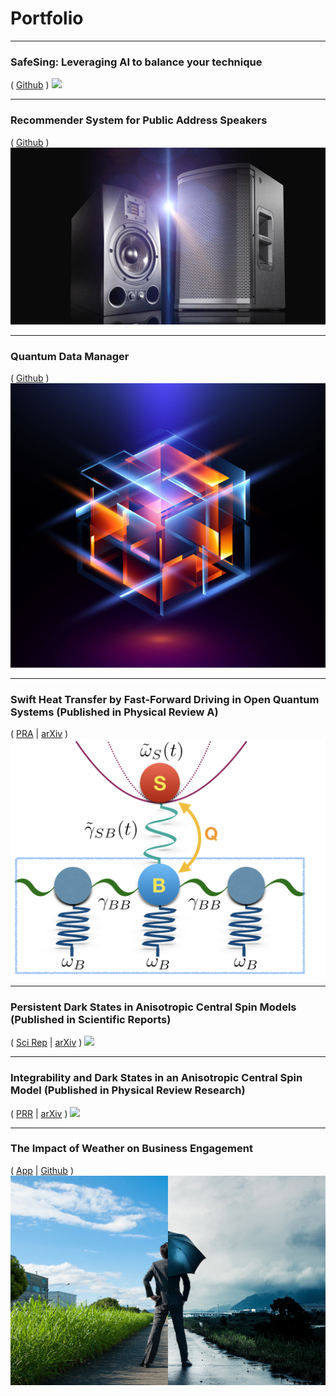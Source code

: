 # Portfolio

___

### SafeSing: Leveraging AI to balance your technique 
( [Github](https://github.com/Tamiro2019/SafeSing) )
[<img src="images/safesing.jpg?raw=true"/>](https://github.com/Tamiro2019/SafeSing)

___

### Recommender System for Public Address Speakers
( [Github](https://github.com/Tamiro2019/Speaker_Recommender) )
[<img src="images/speakers.jpg?raw=true"/>](https://github.com/Tamiro2019/Speaker_Recommender)

___

### Quantum Data Manager 
( [Github](https://github.com/Tamiro2019/Quantum-Data-Manager) )
[<img src="images/Quantum_2.jpg?raw=true"/>](https://github.com/Tamiro2019/Quantum-Data-Manager)

___

### Swift Heat Transfer by Fast-Forward Driving in Open Quantum Systems (Published in Physical Review A)
( [PRA](https://journals.aps.org/pra/abstract/10.1103/PhysRevA.100.012126) | [arXiv](https://arxiv.org/abs/1902.05964) )
[<img src="images/Heat_Transfer.jpeg?raw=true"/>](https://journals.aps.org/pra/abstract/10.1103/PhysRevA.100.012126)

___

### Persistent Dark States in Anisotropic Central Spin Models (Published in Scientific Reports)
( [Sci Rep](https://doi.org/10.1038/s41598-020-73015-1) | [arXiv](https://arxiv.org/pdf/2005.13556.pdf) )
[<img src="images/Persistent.pdf?raw=true"/>](https://doi.org/10.1038/s41598-020-73015-1)

___

### Integrability and Dark States in an Anisotropic Central Spin Model (Published in Physical Review Research)
( [PRR](https://doi.org/10.1103/PhysRevResearch.2.032052) | [arXiv](https://arxiv.org/abs/2001.10008) )
[<img src="images/Integrability.pdf?raw=true"/>](https://doi.org/10.1103/PhysRevResearch.2.032052)

___

### The Impact of Weather on Business Engagement 
( [App](https://business-and-weather.herokuapp.com) | [Github](https://github.com/Tamiro2019/Business-and-Weather) )
[<img src="images/business-weather-image.jpg?raw=true"/>](https://business-and-weather.herokuapp.com)

